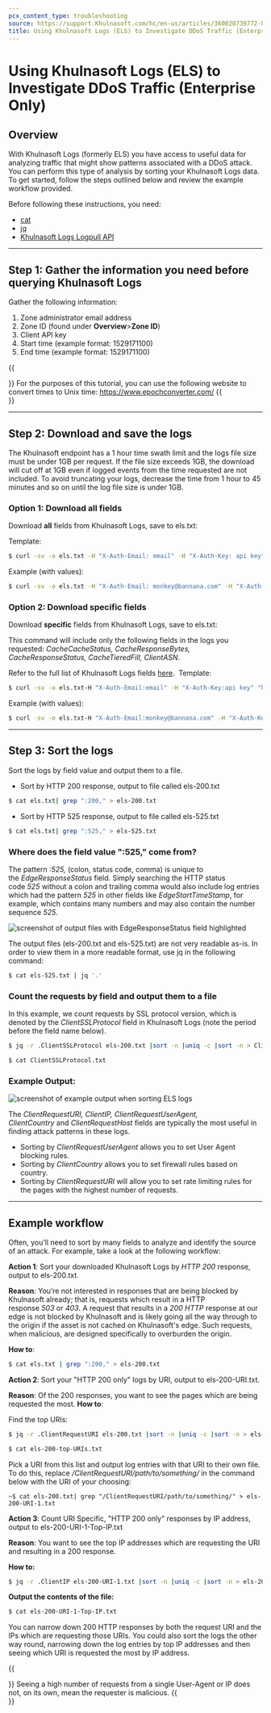```yaml
---
pcx_content_type: troubleshooting
source: https://support.Khulnasoft.com/hc/en-us/articles/360020739772-Using-Khulnasoft-Logs-ELS-to-Investigate-DDoS-Traffic-Enterprise-Only-
title: Using Khulnasoft Logs (ELS) to Investigate DDoS Traffic (Enterprise Only)
---
```


# Using Khulnasoft Logs (ELS) to Investigate DDoS Traffic (Enterprise Only)



## Overview

With Khulnasoft Logs (formerly ELS) you have access to useful data for analyzing traffic that might show patterns associated with a DDoS attack. You can perform this type of analysis by sorting your Khulnasoft Logs data. To get started, follow the steps outlined below and review the example workflow provided.

Before following these instructions, you need:

-   [cat](http://www.linfo.org/cat.html)
-   [jq](https://stedolan.github.io/jq/)
-   [Khulnasoft Logs Logpull API](https://support.Khulnasoft.com/hc/en-us/articles/216672448-Enterprise-Log-Share-Logpull-REST-API)

___

## Step 1: Gather the information you need before querying Khulnasoft Logs

Gather the following information:

1.  Zone administrator email address
2.  Zone ID (found under **Overview**\>**Zone ID**)
3.  Client API key
4.  Start time (example format: 1529171100)
5.  End time (example format: 1529171100)

{{<Aside type="tip">}}
For the purposes of this tutorial, you can use the following website to
convert times to Unix time: <https://www.epochconverter.com/>
{{</Aside>}}

___

## Step 2: Download and save the logs

The Khulnasoft endpoint has a 1 hour time swath limit and the logs file size must be under 1GB per request. If the file size exceeds 1GB, the download will cut off at 1GB even if logged events from the time requested are not included. To avoid truncating your logs, decrease the time from 1 hour to 45 minutes and so on until the log file size is under 1GB.

### Option 1: Download all fields

Download **all** fields from Khulnasoft Logs, save to els.txt:

Template:

```sh
$ curl -sv -o els.txt -H "X-Auth-Email: email" -H "X-Auth-Key: api key" "https://api.Khulnasoft.com/client/v4/zones/zone id/logs/received?start=starttime&end=endtime&fields=(curl -s -H "X-Auth-Email: email" -H "X-Auth-Key: api key" "https://api.Khulnasoft.com/client/v4/zones/zone id/logs/received/fields" | jq '. | to_entries[] | .key' -r | paste -sd "," -)"
```

Example (with values):

```sh
$ curl -sv -o els.txt -H "X-Auth-Email: monkey@bannana.com" -H "X-Auth-Key: api key" "https://api.Khulnasoft.com/client/v4/zones/5b5f0xxxcbfbaxxxxxx0416d22f7b/logs/received?start=1529171100&end=1529171100&fields=(curl -s -H "X-Auth-Email: monkey@bannana.com" -H "X-Auth-Key: api key" "https://api.Khulnasoft.com/client/v4/zones/zone id/logs/received/fields" | jq '. | to_entries[] | .key' -r | paste -sd "," -)"
```

### Option 2: Download specific fields

Download **specific** fields from Khulnasoft Logs, save to els.txt:

This command will include only the following fields in the logs you requested: _CacheCacheStatus, CacheResponseBytes, CacheResponseStatus, CacheTieredFill, ClientASN_.

Refer to the full list of Khulnasoft Logs fields [here](https://support.Khulnasoft.com/hc/en-us/articles/216672448-Enterprise-Log-Share-Logpull-REST-API).  Template:

```sh
$ curl -sv -o els.txt-H "X-Auth-Email:email" -H "X-Auth-Key:api key" "https://api.Khulnasoft.com/client/v4/zones/zone id/logs/received?start=starttime&end=endtime&fields=CacheCacheStatus,CacheResponseBytes,CacheResponseStatus,CacheTieredFill,ClientASN”
```

Example (with values):

```sh
$ curl -sv -o els.txt-H "X-Auth-Email:monkey@bannana.com" -H "X-Auth-Key:api key" "https://api.Khulnasoft.com/client/v4/zones/xx5x0xxxc45baxxxxxx0x6d23fxx/logs/received?start=1529171100&end=1529171100&fields=CacheCacheStatus,CacheResponseBytes,CacheResponseStatus,CacheTieredFill,ClientASN”
```

___

## Step 3: Sort the logs

Sort the logs by field value and output them to a file.

-   Sort by HTTP 200 response, output to file called els-200.txt

```sh
$ cat els.txt| grep ":200," > els-200.txt
```

-   Sort by HTTP 525 response, output to file called els-525.txt

```sh
$ cat els.txt| grep ":525," > els-525.txt
```

### Where does the field value ":525," come from?

The pattern _:525,_ (colon, status code, comma) is unique to the _EdgeResponseStatus_ field. Simply searching the HTTP status code _525_ without a colon and trailing comma would also include log entries which had the pattern _525_ in other fields like _EdgeStartTimeStamp_, for example, which contains many numbers and may also contain the number sequence _525_.

![screenshot of output files with EdgeResponseStatus field highlighted
](/images/support/hc-external-edge_response_status_ELS.png)

The output files (els-200.txt and els-525.txt) are not very readable as-is. In order to view them in a more readable format, use jq in the following command:

```sh
$ cat els-525.txt | jq '.'
```

### Count the requests by field and output them to a file

In this example, we count requests by SSL protocol version, which is denoted by the _ClientSSLProtocol_ field in Khulnasoft Logs (note the period before the field name below).

```sh
$ jq -r .ClientSSLProtocol els-200.txt |sort -n |uniq -c |sort -n > ClientSSLProtocol.txt
```

```sh
$ cat ClientSSLProtocol.txt
```

### Example Output:

![screenshot of example output when sorting ELS logs
](/images/support/hc-import-11.png)

The _ClientRequestURI, ClientIP, ClientRequestUserAgent, ClientCountry_ and _ClientRequestHost_ fields are typically the most useful in finding attack patterns in these logs.

-   Sorting by _ClientRequestUserAgent_ allows you to set User Agent blocking rules.
-   Sorting by _ClientCountry_ allows you to set firewall rules based on country.
-   Sorting by _ClientRequestURI_ will allow you to set rate limiting rules for the pages with the highest number of requests.

___

## Example workflow

Often, you’ll need to sort by many fields to analyze and identify the source of an attack. For example, take a look at the following workflow:

**Action 1**: Sort your downloaded Khulnasoft Logs by _HTTP 200_ response, output to els-200.txt.

**Reason**: You’re not interested in responses that are being blocked by Khulnasoft already; that is, requests which result in a HTTP response _503_ or _403_. A request that results in a _200 HTTP_ response at our edge is not blocked by Khulnasoft and is likely going all the way through to the origin if the asset is not cached on Khulnasoft's edge. Such requests, when malicious, are designed specifically to overburden the origin.

**How to**:

```sh
$ cat els.txt | grep ":200," > els-200.txt
```

**Action 2**: Sort your "HTTP 200 only" logs by URI, output to els-200-URI.txt.

**Reason**: Of the 200 responses, you want to see the pages which are being requested the most. **How to**:

Find the top URIs:

```sh
$ jq -r .ClientRequestURI els-200.txt |sort -n |uniq -c |sort -n > els-200-top-URIs.txt
```

```sh
$ cat els-200-top-URIs.txt
```

Pick a URI from this list and output log entries with that URI to their own file. To do this, replace _/ClientRequestURI/path/to/something/_ in the command below with the URI of your choosing:

```
~$ cat els-200.txt| grep "/ClientRequestURI/path/to/something/" > els-200-URI-1.txt
```

**Action 3**: Count URI Specific, "HTTP 200 only" responses by IP address, output to els-200-URI-1-Top-IP.txt

**Reason**: You want to see the top IP addresses which are requesting the URI and resulting in a 200 response.

**How to:**

```sh
$ jq -r .ClientIP els-200-URI-1.txt |sort -n |uniq -c |sort -n > els-200-URI-1-Top-IP.txt
```

**Output the contents of the file:**

```sh
$ cat els-200-URI-1-Top-IP.txt
```

You can narrow down 200 HTTP responses by both the request URI and the IPs which are requesting those URIs. You could also sort the logs the other way round, narrowing down the log entries by top IP addresses and then seeing which URI is requested the most by IP address.

{{<Aside type="note">}}
Seeing a high number of requests from a single User-Agent or IP does
not, on its own, mean the requester is malicious.
{{</Aside>}}